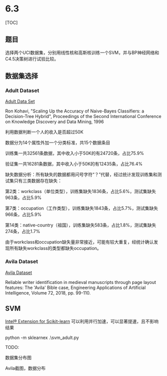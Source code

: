 # 6.3

[TOC]

## 题目

选择两个UCI数据集，分别用线性核和高斯核训练一个SVM，并与BP神经网络和C4.5决策树进行试验比较。

## 数据集选择

### Adult Dataset

[Adult Data Set](https://archive.ics.uci.edu/ml/datasets/Adult)

Ron Kohavi, "Scaling Up the Accuracy of Naive-Bayes Classifiers: a Decision-Tree Hybrid", Proceedings of the Second International Conference on Knowledge Discovery and Data Mining, 1996

利用数据判断一个人的收入是否超过50K



数据分为14个属性外加一个分类标准，共15个数据条目



训练集一共32561条数据，其中收入小于50K的有24720条，占比75.9%

验证集一共16281条数据，其中收入小于50K的有12435条，占比76.4%



缺失数据分析：所有缺失的数据都用问号字符“？”代替，经过统计发现训练集和测试集只有三类数据存在缺失：

第2类：workclass（单位类型），训练集缺失1836条，占比5.6%，测试集缺失963条，占比5.9%

第7类：occupation（工作类型），训练集缺失1843条，占比5.7%，测试集缺失966条，占比5.9%

第14类：native-country（祖国），训练集缺失583条，占比1.8%，测试集缺失274条，占比1.7%



由于workclass和occupation缺失量非常接近，可能有较大重复，经统计确认发现所有缺失workclass的类型都缺失occupation。



### Avila Dataset

[Avila Dataset](https://archive.ics.uci.edu/ml/datasets/Avila)

Reliable writer identification in medieval manuscripts through page layout features: The 'Avila' Bible case, Engineering Applications of Artificial Intelligence, Volume 72, 2018, pp. 99-110.



## SVM

[Intel® Extension for Scikit-learn](https://intel.github.io/scikit-learn-intelex/) 可以利用并行加速，可以显著提速，且不影响结果

python -m sklearnex .\svm_adult.py



TODO:

数据集分布图

Avila截图，数据分布